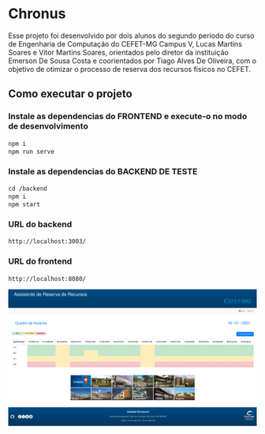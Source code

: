 # Chronus

Esse projeto foi desenvolvido por dois alunos do segundo período do curso de Engenharia de Computação do CEFET-MG Campus V, Lucas Martins Soares e Vitor Martins Soares, orientados pelo diretor da instituição Emerson De Sousa Costa e coorientados por Tiago Alves De Oliveira, com o objetivo de otimizar o processo de reserva dos recursos físicos no CEFET.

## Como executar o projeto

### Instale as dependencias do FRONTEND  e execute-o no modo de desenvolvimento
```
npm i
npm run serve
```

### Instale as dependencias do BACKEND DE TESTE
```
cd /backend
npm i
npm start
```

### URL do backend
```
http://localhost:3003/
```
### URL do frontend
```
http://localhost:8080/
```

![alt text](schedule.png "Schedule")

<!-- ### Compiles and minifies for production
```
npm run build
```

### Lints and fixes files
```
npm run lint
```

### Customize configuration
See [Configuration Reference](https://cli.vuejs.org/config/). -->
